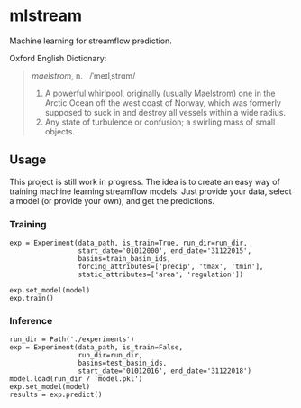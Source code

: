 # mlstream

Machine learning for streamflow prediction.

Oxford English Dictionary:

>  *maelstrom*, n. &nbsp;  /ˈmeɪlˌstrɑm/
>
> 1. A powerful whirlpool, originally (usually Maelstrom) one in the Arctic Ocean off the west coast of Norway, which was formerly supposed to suck in and destroy all vessels within a wide radius.
> 2. Any state of turbulence or confusion; a swirling mass of small objects.

## Usage

This project is still work in progress.
The idea is to create an easy way of training machine learning streamflow models:
Just provide your data, select a model (or provide your own), and get the predictions.

### Training
```
exp = Experiment(data_path, is_train=True, run_dir=run_dir,
                 start_date='01012000', end_date='31122015',
                 basins=train_basin_ids, 
                 forcing_attributes=['precip', 'tmax', 'tmin'],
                 static_attributes=['area', 'regulation'])

exp.set_model(model)
exp.train()
```

### Inference
```
run_dir = Path('./experiments')
exp = Experiment(data_path, is_train=False, 
                 run_dir=run_dir, 
                 basins=test_basin_ids,
                 start_date='01012016', end_date='31122018')
model.load(run_dir / 'model.pkl')
exp.set_model(model)  
results = exp.predict()
```

